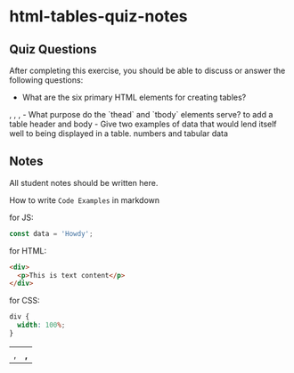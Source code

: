 # html-tables-quiz-notes

## Quiz Questions

After completing this exercise, you should be able to discuss or answer the following questions:

- What are the six primary HTML elements for creating tables?
<table>, <td>, <th>, <thead>, <tbody>, <tfoot>
- What purpose do the `thead` and `tbody` elements serve?
  to add a table header and body
- Give two examples of data that would lend itself well to being displayed in a table.
  numbers and tabular data

## Notes

All student notes should be written here.

How to write `Code Examples` in markdown

for JS:

```javascript
const data = 'Howdy';
```

for HTML:

```html
<div>
  <p>This is text content</p>
</div>
```

for CSS:

```css
div {
  width: 100%;
}
```
